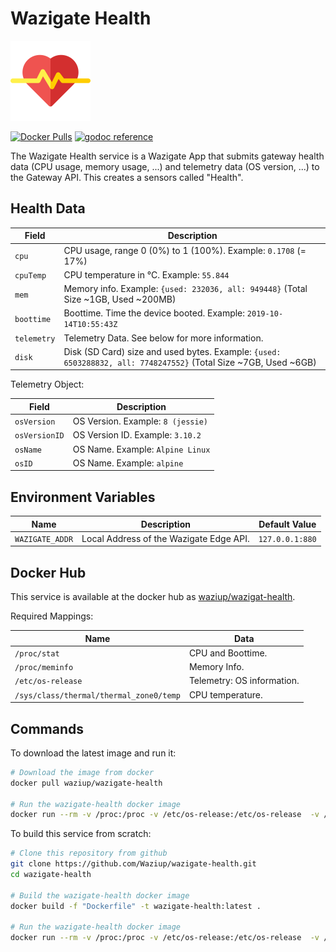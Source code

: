 # Wazigate Health

![Wazigate Health](www/icons/health.svg)

[![Docker Pulls](https://img.shields.io/docker/pulls/waziup/wazigate-health?style=flat-square)](https://hub.docker.com/r/waziup/wazigate-health)
[![godoc reference](https://img.shields.io/badge/godoc-reference-5272B4.svg?style=flat-square)](https://godoc.org/github.com/Waziup/wazigate-health/health)

The Wazigate Health service is a Wazigate App that submits gateway health data (CPU usage, memory usage, ...) and telemetry data (OS version, ...) to the Gateway API.
This creates a sensors called "Health".

## Health Data

| Field | Description |
| --- | --- |
| `cpu` | CPU usage, range 0 (0%) to 1 (100%). Example: `0.1708` (= 17%) |
| `cpuTemp` | CPU temperature in °C. Example: `55.844` |
| `mem` | Memory info. Example: `{used: 232036, all: 949448}` (Total Size ~1GB, Used ~200MB) |
| `boottime` | Boottime. Time the device booted. Example: `2019-10-14T10:55:43Z` |
| `telemetry` | Telemetry Data. See below for more information. |
| `disk` | Disk (SD Card) size and used bytes. Example: `{used: 6503288832, all: 7748247552}` (Total Size ~7GB, Used ~6GB) |

Telemetry Object:

| Field | Description |
| --- | --- |
| `osVersion` | OS Version. Example: `8 (jessie)` |
| `osVersionID` | OS Version ID. Example: `3.10.2` |
| `osName` | OS Name. Example: `Alpine Linux` |
| `osID` | OS Name. Example: `alpine` |

## Environment Variables

| Name | Description | Default Value |
| --- | --- | --- |
| `WAZIGATE_ADDR` | Local Address of the Wazigate Edge API. | `127.0.0.1:880` |

## Docker Hub

This service is available at the docker hub as [waziup/wazigat-health](https://hub.docker.com/r/waziup/wazigate-health).

Required Mappings:

| Name | Data |
| --- | --- |
| `/proc/stat` | CPU and Boottime. |
| `/proc/meminfo` | Memory Info. |
| `/etc/os-release` | Telemetry: OS information. |
| `/sys/class/thermal/thermal_zone0/temp` | CPU temperature. |

## Commands

To download the latest image and run it:

```bash
# Download the image from docker
docker pull waziup/wazigate-health

# Run the wazigate-health docker image
docker run --rm -v /proc:/proc -v /etc/os-release:/etc/os-release  -v /sys/class/thermal/thermal_zone0/temp:/sys/class/thermal/thermal_zone0/temp --network host -it wazigate-health:latest
```

To build this service from scratch:

```bash
# Clone this repository from github
git clone https://github.com/Waziup/wazigate-health.git
cd wazigate-health

# Build the wazigate-health docker image
docker build -f "Dockerfile" -t wazigate-health:latest .

# Run the wazigate-health docker image
docker run --rm -v /proc:/proc -v /etc/os-release:/etc/os-release  -v /sys/class/thermal/thermal_zone0/temp:/sys/class/thermal/thermal_zone0/temp --network host -it wazigate-health:latest
```
